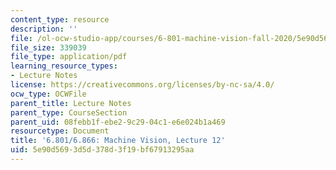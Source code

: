 ```yaml
---
content_type: resource
description: ''
file: /ol-ocw-studio-app/courses/6-801-machine-vision-fall-2020/5e90d5693d5d378d3f19bf67913295aa_MIT6_801F20_lec12.pdf
file_size: 339039
file_type: application/pdf
learning_resource_types:
- Lecture Notes
license: https://creativecommons.org/licenses/by-nc-sa/4.0/
ocw_type: OCWFile
parent_title: Lecture Notes
parent_type: CourseSection
parent_uid: 08febb1f-ebe2-9c29-04c1-e6e024b1a469
resourcetype: Document
title: '6.801/6.866: Machine Vision, Lecture 12'
uid: 5e90d569-3d5d-378d-3f19-bf67913295aa
---
```

